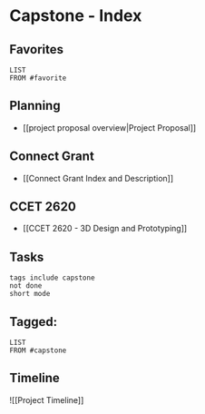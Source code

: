 # Capstone - Index
## Favorites

```dataview
LIST
FROM #favorite
```
## Planning
- [[project proposal overview|Project Proposal]]
## Connect Grant
- [[Connect Grant Index and Description]]
## CCET 2620
- [[CCET 2620 - 3D Design and Prototyping]]
## Tasks
```tasks
tags include capstone
not done
short mode
```
## Tagged:
```dataview
LIST
FROM #capstone 
```
## Timeline
![[Project Timeline]]